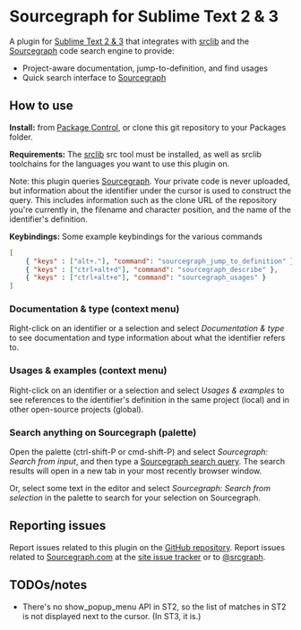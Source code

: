 # Sourcegraph for Sublime Text 2 & 3

A plugin for [Sublime Text 2 & 3](http://www.sublimetext.com/) that integrates
with [srclib](https://srclib.org) and the
[Sourcegraph](https://sourcegraph.com) code search engine to provide:

* Project-aware documentation, jump-to-definition, and find usages
* Quick search interface to [Sourcegraph](https://sourcegraph.com)


## How to use

**Install:** from [Package Control](https://sublime.wbond.net/packages/Sourcegraph), or clone this git repository to your Packages folder.

**Requirements:** The [srclib](https://srclib.org) src tool must be installed,
as well as srclib toolchains for the languages you want to use this plugin
on.

Note: this plugin queries [Sourcegraph](https://sourcegraph.com). Your private
code is never uploaded, but information about the identifier under the cursor
is used to construct the query. This includes information such as the clone
URL of the repository you're currently in, the filename and character
position, and the name of the identifier's definition.

**Keybindings:**
Some example keybindings for the various commands
```json
[
	{ "keys" : ["alt+."], "command": "sourcegraph_jump_to_definition" },
	{ "keys" : ["ctrl+alt+d"], "command": "sourcegraph_describe" },
	{ "keys" : ["ctrl+alt+e"], "command": "sourcegraph_usages" }
]
```

### Documentation & type (context menu)

Right-click on an identifier or a selection and select _Documentation & type_
to see documentation and type information about what the identifier refers to.

### Usages & examples (context menu)

Right-click on an identifier or a selection and select _Usages & examples_ to
see references to the identifier's definition in the same project (local) and
in other open-source projects (global).

### Search anything on Sourcegraph (palette)

Open the palette (ctrl-shift-P or cmd-shift-P) and select _Sourcegraph: Search
from input_, and then type a [Sourcegraph search
query](https://sourcegraph.com/help/doc#search-keywords). The search results
will open in a new tab in your most recently browser window.

Or, select some text in the editor and select _Sourcegraph: Search from
selection_ in the palette to search for your selection on Sourcegraph.

## Reporting issues

Report issues related to this plugin on the [GitHub
repository](https://github.com/sourcegraph/sourcegraph-sublime). Report issues
related to [Sourcegraph.com](https://sourcegraph.com) at the [site issue
tracker](https://github.com/sourcegraph/sourcegraph.com/issues/new) or to
[@srcgraph](https://twitter.com/srcgraph).

## TODOs/notes


* There's no show_popup_menu API in ST2, so the list of matches in ST2 is not displayed next to the cursor. (In ST3, it is.)
